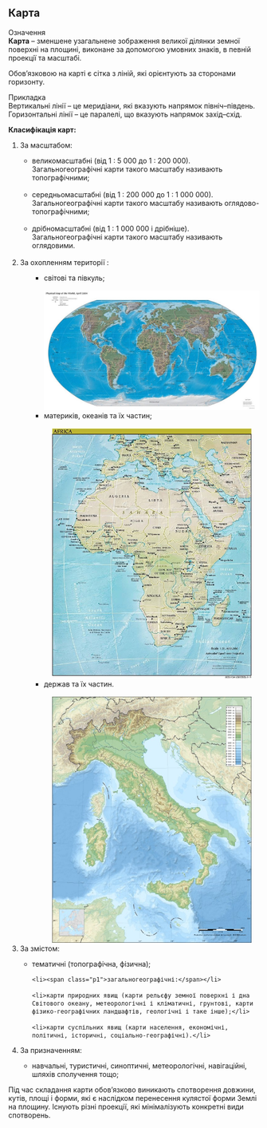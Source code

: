 Карта
-----

<div class="eoz-wrap">
<span class="eoz">Означення</span>
<div class="eoz-text">
<b>Карта</b> – зменшене узагальнене зображення великої дiлянки земної поверхнi на площинi, виконане за допомогою умовних знакiв, в
певнiй проекцiї та масштабi.
</div>
</div>


Обов’язковою на карті є сітка з ліній, які орієнтують за сторонами
горизонту.

<div class="ebio-wrap">
<span class="ebio">Прикладка</span>
<div class="ebio-text">
Вертикальні лінії – це <span class="p1">меридіани</span>, які вказують напрямок північ–південь.<br> 
Горизонтальні лінії – це <span class="p1">паралелі</span>, що вказують напрямок захід–схід.
</div>
</div>



**Класифікація карт:**

<ol> 
<li>За масштабом:</li>
    <ul>
        <li><span class="p1">великомасштабні</span> (від 1 : 5 000 до 1 : 200 000).<br/>
Загальногеографічні карти такого масштабу називають топографічними;</li><br/>
        <li><span class="p1">середньомасштабні</span> (від 1 : 200 000 до 1 : 1 000 000).<br/>
Загальногеографічні карти такого масштабу називають оглядово-топографічними;</li><br/>
        <li><span class="p1">дрібномасштабні</span> (від 1 : 1 000 000 і дрібніше).<br/>
        Загальногеографічні карти такого масштабу називають оглядовими.</li>
    </ul><br/>
<li>За охопленням території :</li>

<ul><ul><li><span class="p1">світові та півкуль;</span></li><br/>
<div align="center">
<img src="1.jpg" width="700">
</div>

<li><span class="p1">материків, океанів та їх частин;</span></li><br/>
<div align="center">
<img src="2.jpg" width="400">
</div>

<li><span class="p1">держав та їх частин.</span></li><br/>
<div align="center">
<img src="Eric_Gaba.jpg" width="400">
</div>
</ul>
</ul>


<li>  За змістом:</li>

<ul>
    <li><span class="p1">тематичні</span> (топографічна, фізична);</li>
    
    <li><span class="p1">загальногеографічні:</span></li>
    
    <li>карти природних явищ (карти рельєфу земної поверхні і дна Світового океану, метеорологічні і кліматичні, грунтові, карти фізико-географічних ландшафтів, геологічні і таке інше);</li>
    
    <li>карти суспільних явищ (карти населення, економічні, політичні, історичні, соціально-географічні).</li>
</ul>

<li>За призначенням:</li>
<ul>
    <li>навчальні, туристичні, синоптичні, метеорологічні, навігаційні, шляхів сполучення тощо;</li>
</ul>
</ol>

Під час складання карти обов’язково виникають спотворення довжини,
кутів, площі і форми, які є наслідком перенесення кулястої форми Землі
на площину. Існують різні проекції, які мінімалізують конкретні види
спотворень.
